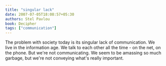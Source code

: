 ```yaml
---
title: "singular lack"
date: 2007-07-05T18:08:57+05:30
authors: Stel Pavlou
book: Decipher
tags: ["communication"]
---
```

The problem with society today is its singular lack of communication. We live in the information age. We talk to each other all the time - on the net, on the phone. But we're not communicating. We seem to be amassing so much garbage, but we're not conveying what's really important.